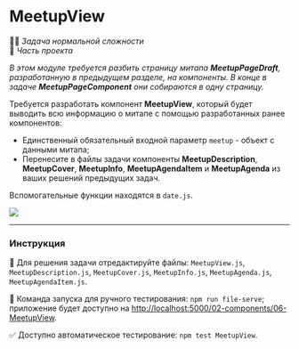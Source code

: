 # MeetupView

👷🏻 _Задача нормальной сложности_<br />
💼 _Часть проекта_

<!--start_statement-->
*В этом модуле требуется разбить страницу митапа **MeetupPageDraft**, разработанную в предыдущем разделе, на компоненты. В конце в задаче **MeetupPageComponent** они собираются в одну страницу.*

Требуется разработать компонент **MeetupView**, который будет выводить всю информацию о митапе с помощью разработанных ранее компонентов:
- Единственный обязательный входной параметр `meetup` - объект с данными митапа;
- Перенесите в файлы задачи компоненты **MeetupDescription**, **MeetupCover**, **MeetupInfo**, **MeetupAgendaItem** и **MeetupAgenda** из ваших решений предыдущих задач.

Вспомогательные функции находятся в `date.js`.

<img src="https://i.imgur.com/gZFOxnY.png" style="max-width: 100%" />
<!--end_statement-->

---

### Инструкция

📝 Для решения задачи отредактируйте файлы: `MeetupView.js`, `MeetupDescription.js`, `MeetupCover.js`, `MeetupInfo.js`, `MeetupAgenda.js`, `MeetupAgendaItem.js`.

🚀 Команда запуска для ручного тестирования: `npm run file-serve`;<br>
приложение будет доступно на [http://localhost:5000/02-components/06-MeetupView](http://localhost:5000/02-components/06-MeetupView).

✅ Доступно автоматическое тестирование: `npm test MeetupView`.
